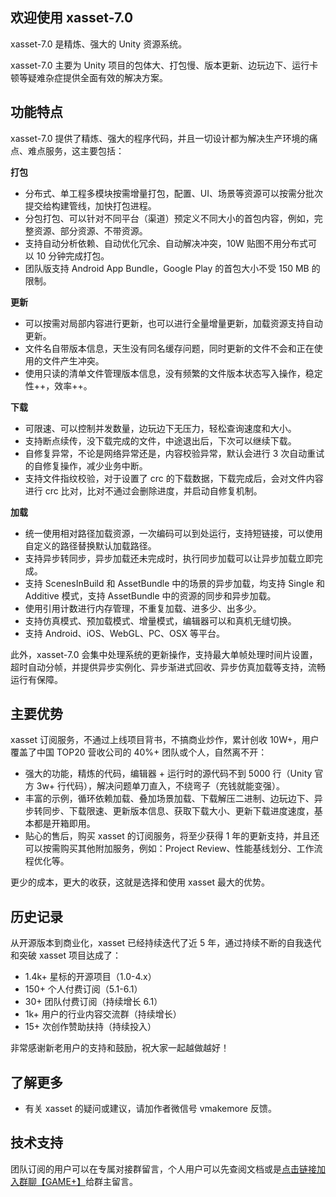 ## 欢迎使用 xasset-7.0

xasset-7.0 是精炼、强大的 Unity 资源系统。

xasset-7.0 主要为 Unity 项目的包体大、打包慢、版本更新、边玩边下、运行卡顿等疑难杂症提供全面有效的解决方案。

## 功能特点

xasset-7.0 提供了精炼、强大的程序代码，并且一切设计都为解决生产环境的痛点、难点服务，这主要包括：

**打包**

- 分布式、单工程多模块按需增量打包，配置、UI、场景等资源可以按需分批次提交给构建管线，加快打包进程。
- 分包打包、可以针对不同平台（渠道）预定义不同大小的首包内容，例如，完整资源、部分资源、不带资源。
- 支持自动分析依赖、自动优化冗余、自动解决冲突，10W 贴图不用分布式可以 10 分钟完成打包。
- 团队版支持 Android App Bundle，Google Play 的首包大小不受 150 MB 的限制。 

**更新**

- 可以按需对局部内容进行更新，也可以进行全量增量更新，加载资源支持自动更新。
- 文件名自带版本信息，天生没有同名缓存问题，同时更新的文件不会和正在使用的文件产生冲突。
- 使用只读的清单文件管理版本信息，没有频繁的文件版本状态写入操作，稳定性++，效率++。

**下载**

- 可限速、可以控制并发数量，边玩边下无压力，轻松查询速度和大小。
- 支持断点续传，没下载完成的文件，中途退出后，下次可以继续下载。
- 自修复异常，不论是网络异常还是，内容校验异常，默认会进行 3 次自动重试的自修复操作，减少业务中断。
- 支持文件指纹校验，对于设置了 crc 的下载数据，下载完成后，会对文件内容进行 crc 比对，比对不通过会删除进度，并启动自修复机制。

**加载**

- 统一使用相对路径加载资源，一次编码可以到处运行，支持短链接，可以使用自定义的路径替换默认加载路径。
- 支持异步转同步，异步加载还未完成时，执行同步加载可以让异步加载立即完成。
- 支持 ScenesInBuild 和 AssetBundle 中的场景的异步加载，均支持 Single 和 Additive 模式，支持 AssetBundle 中的资源的同步和异步加载。
- 使用引用计数进行内存管理，不重复加载、进多少、出多少。
- 支持仿真模式、预加载模式、增量模式，编辑器可以和真机无缝切换。
- 支持 Android、iOS、WebGL、PC、OSX 等平台。

此外，xasset-7.0 会集中处理系统的更新操作，支持最大单帧处理时间片设置，超时自动分帧，并提供异步实例化、异步渐进式回收、异步仿真加载等支持，流畅运行有保障。 

## 主要优势

xasset 订阅服务，不通过上线项目背书，不搞商业炒作，累计创收 10W+，用户覆盖了中国 TOP20 营收公司的 40%+ 团队或个人，自然离不开：

- 强大的功能，精炼的代码，编辑器 + 运行时的源代码不到 5000 行（Unity 官方 3w+ 行代码），解决问题单刀直入，不绕弯子（充钱就能变强）。 
- 丰富的示例，循环依赖加载、叠加场景加载、下载解压二进制、边玩边下、异步转同步、下载限速、更新版本信息、获取下载大小、更新下载进度速度，基本都是开箱即用。
- 贴心的售后，购买 xasset 的订阅服务，将至少获得 1 年的更新支持，并且还可以按需购买其他附加服务，例如：Project Review、性能基线划分、工作流程优化等。

更少的成本，更大的收获，这就是选择和使用 xasset 最大的优势。

## 历史记录

从开源版本到商业化，xasset 已经持续迭代了近 5 年，通过持续不断的自我迭代和突破 xasset 项目达成了：

- 1.4k+ 星标的开源项目（1.0-4.x）
- 150+ 个人付费订阅（5.1-6.1）
- 30+ 团队付费订阅（持续增长 6.1）
- 1k+ 用户的行业内容交流群（持续增长）
- 15+ 次创作赞助扶持（持续投入）

非常感谢新老用户的支持和鼓励，祝大家一起越做越好！

## 了解更多

- 有关 xasset 的疑问或建议，请加作者微信号 vmakemore 反馈。

## 技术支持

团队订阅的用户可以在专属对接群留言，个人用户可以先查阅文档或是[点击链接加入群聊【GAME+】](https://jq.qq.com/?_wv=1027&k=7DpHQNhb)给群主留言。
